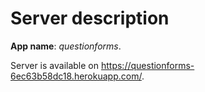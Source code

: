 # Server description

**App name**: _questionforms_.

Server is available on https://questionforms-6ec63b58dc18.herokuapp.com/.
